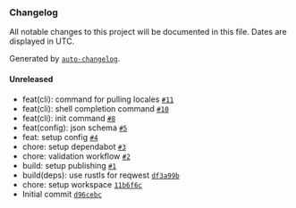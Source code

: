 ### Changelog

All notable changes to this project will be documented in this file. Dates are displayed in UTC.

Generated by [`auto-changelog`](https://github.com/CookPete/auto-changelog).

#### Unreleased

- feat(cli): command for pulling locales [`#11`](https://github.com/autoi18n/cli/pull/11)
- feat(cli): shell completion command [`#10`](https://github.com/autoi18n/cli/pull/10)
- feat(cli): init command [`#8`](https://github.com/autoi18n/cli/pull/8)
- feat(config): json schema [`#5`](https://github.com/autoi18n/cli/pull/5)
- feat: setup config [`#4`](https://github.com/autoi18n/cli/pull/4)
- chore: setup dependabot [`#3`](https://github.com/autoi18n/cli/pull/3)
- chore: validation workflow [`#2`](https://github.com/autoi18n/cli/pull/2)
- build: setup publishing [`#1`](https://github.com/autoi18n/cli/pull/1)
- build(deps): use rustls for reqwest [`df3a99b`](https://github.com/autoi18n/cli/commit/df3a99bc28ea57eaa81ad49197abf4c7639788b5)
- chore: setup workspace [`11b6f6c`](https://github.com/autoi18n/cli/commit/11b6f6c749b6ff69b7cf84a9131c05be73bde525)
- Initial commit [`d96cebc`](https://github.com/autoi18n/cli/commit/d96cebc79c1f5243aa1ed05b2e68aaf5e380c61a)
